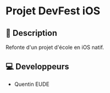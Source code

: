 # Projet DevFest iOS
## 📖 Description
Refonte d'un projet d'école en iOS natif.
## 💻 Developpeurs
 - Quentin EUDE